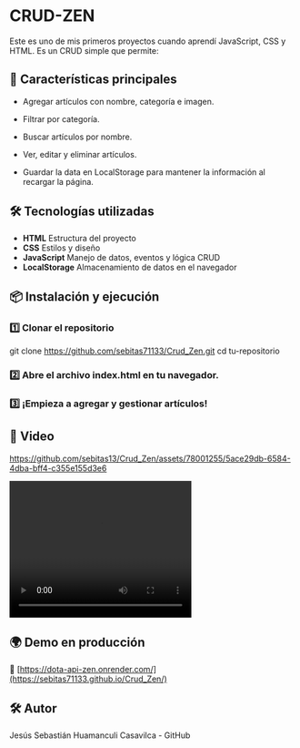 # CRUD-ZEN

Este es uno de mis primeros proyectos cuando aprendí JavaScript, CSS y HTML. Es un CRUD simple que permite:

## 🚀 Características principales

- Agregar artículos con nombre, categoría e imagen.
  
- Filtrar por categoría.

- Buscar artículos por nombre.

- Ver, editar y eliminar artículos.

- Guardar la data en LocalStorage para mantener la información al recargar la página.

## 🛠️ Tecnologías utilizadas

- **HTML** Estructura del proyecto
- **CSS** Estilos y diseño
- **JavaScript** Manejo de datos, eventos y lógica CRUD
- **LocalStorage** Almacenamiento de datos en el navegador

## 📦 Instalación y ejecución

### 1️⃣ Clonar el repositorio

git clone https://github.com/sebitas71133/Crud_Zen.git
cd tu-repositorio

### 2️⃣ Abre el archivo index.html en tu navegador.

### 3️⃣ ¡Empieza a agregar y gestionar artículos!

## 🎨 Video  

https://github.com/sebitas13/Crud_Zen/assets/78001255/5ace29db-6584-4dba-bff4-c355e155d3e6

<video width="320" height="240" controls>
  <source src="https://github.com/sebitas13/Crud_Zen/assets/78001255/5ace29db-6584-4dba-bff4-c355e155d3e6" type="video/mp4">
</video>

## 🌍 Demo en producción

🔗 [https://dota-api-zen.onrender.com/](https://sebitas71133.github.io/Crud_Zen/)

## 🛠️ Autor
Jesús Sebastián Huamanculi Casavilca - GitHub










